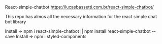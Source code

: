 
React-simple-chatbot
https://lucasbassetti.com.br/react-simple-chatbot/

This repo has almos all the necessary information for the react simple chat bot library

Install => npm i react-simple-chatbot || npm install react-simple-chatbot --save
Install => npm i styled-components
